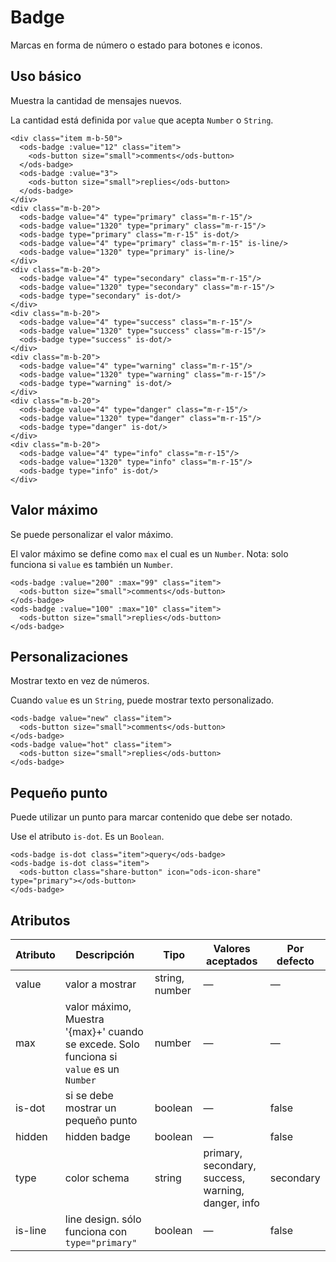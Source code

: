 # Badge

Marcas en forma de número o estado para botones e iconos.

## Uso básico

Muestra la cantidad de mensajes nuevos.

La cantidad está definida por `value` que acepta `Number` o `String`.

```
<div class="item m-b-50">
  <ods-badge :value="12" class="item">
    <ods-button size="small">comments</ods-button>
  </ods-badge>
  <ods-badge :value="3">
    <ods-button size="small">replies</ods-button>
  </ods-badge>
</div>
<div class="m-b-20">
  <ods-badge value="4" type="primary" class="m-r-15"/>
  <ods-badge value="1320" type="primary" class="m-r-15"/>
  <ods-badge type="primary" class="m-r-15" is-dot/>
  <ods-badge value="4" type="primary" class="m-r-15" is-line/>
  <ods-badge value="1320" type="primary" is-line/>
</div>
<div class="m-b-20">
  <ods-badge value="4" type="secondary" class="m-r-15"/>
  <ods-badge value="1320" type="secondary" class="m-r-15"/>
  <ods-badge type="secondary" is-dot/>
</div>
<div class="m-b-20">
  <ods-badge value="4" type="success" class="m-r-15"/>
  <ods-badge value="1320" type="success" class="m-r-15"/>
  <ods-badge type="success" is-dot/>
</div>
<div class="m-b-20">
  <ods-badge value="4" type="warning" class="m-r-15"/>
  <ods-badge value="1320" type="warning" class="m-r-15"/>
  <ods-badge type="warning" is-dot/>
</div>
<div class="m-b-20">
  <ods-badge value="4" type="danger" class="m-r-15"/>
  <ods-badge value="1320" type="danger" class="m-r-15"/>
  <ods-badge type="danger" is-dot/>
</div>
<div class="m-b-20">
  <ods-badge value="4" type="info" class="m-r-15"/>
  <ods-badge value="1320" type="info" class="m-r-15"/>
  <ods-badge type="info" is-dot/>
</div>
```


## Valor máximo

Se puede personalizar el valor máximo.

El valor máximo se define como `max` el cual es un `Number`. Nota: solo funciona si `value` es también un `Number`.

```
<ods-badge :value="200" :max="99" class="item">
  <ods-button size="small">comments</ods-button>
</ods-badge>
<ods-badge :value="100" :max="10" class="item">
  <ods-button size="small">replies</ods-button>
</ods-badge>
```

## Personalizaciones

Mostrar texto en vez de números.

Cuando `value` es un `String`, puede mostrar texto personalizado.

```
<ods-badge value="new" class="item">
  <ods-button size="small">comments</ods-button>
</ods-badge>
<ods-badge value="hot" class="item">
  <ods-button size="small">replies</ods-button>
</ods-badge>
```


## Pequeño punto

Puede utilizar un punto para marcar contenido que debe ser notado.

Use el atributo `is-dot`. Es un `Boolean`.

```
<ods-badge is-dot class="item">query</ods-badge>
<ods-badge is-dot class="item">
  <ods-button class="share-button" icon="ods-icon-share" type="primary"></ods-button>
</ods-badge>
```

## Atributos

| Atributo | Descripción                              | Tipo           | Valores aceptados | Por defecto |
| -------- | ---------------------------------------- | -------------- | ----------------- | ----------- |
| value    | valor a mostrar                          | string, number | —                 | —           |
| max      | valor máximo, Muestra '{max}+' cuando se excede. Solo funciona si `value` es un `Number` | number         | —                 | —           |
| is-dot   | si se debe mostrar un pequeño punto      | boolean        | —                 | false       |
| hidden   | hidden badge                             | boolean        | —                 | false       |
|  type    | color schema                             | string        | primary, secondary, success, warning, danger, info | secondary       |
| is-line  | line design. sólo funciona con `type="primary"`                             | boolean        | —                 | false       |
